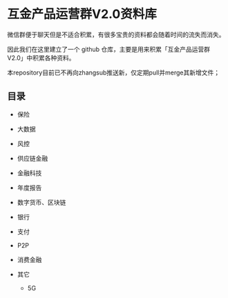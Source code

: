 # 互金产品运营群V2.0资料库

微信群便于聊天但是不适合积累，有很多宝贵的资料都会随着时间的流失而消失。

因此我们在这里建立了一个 github 仓库，主要是用来积累「互金产品运营群V2.0」中积累各种资料。

本repository目前已不再向zhangsub推送新，仅定期pull并merge其新增文件；


## 目录

* 保险

* 大数据

* 风控

* 供应链金融

* 金融科技

* 年度报告

* 数字货币、区块链

* 银行

* 支付

* P2P

* 消费金融

* 其它

  * 5G

  



